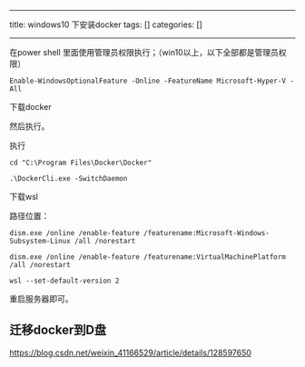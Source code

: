
--- 
title:  windows10 下安装docker 
tags: []
categories: [] 

---
在power shell 里面使用管理员权限执行；（win10以上，以下全部都是管理员权限）

```
Enable-WindowsOptionalFeature -Online -FeatureName Microsoft-Hyper-V -All

```

下载docker



然后执行。

执行

```
cd "C:\Program Files\Docker\Docker"

.\DockerCli.exe -SwitchDaemon

```

下载wsl

路径位置：





```
dism.exe /online /enable-feature /featurename:Microsoft-Windows-Subsystem-Linux /all /norestart

```

```
dism.exe /online /enable-feature /featurename:VirtualMachinePlatform /all /norestart

```

```
wsl --set-default-version 2

```

重启服务器即可。

## 迁移docker到D盘

https://blog.csdn.net/weixin_41166529/article/details/128597650
